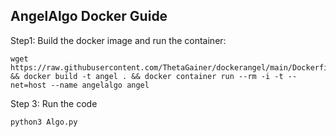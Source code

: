 ## AngelAlgo Docker Guide

Step1: Build the docker image and run the container:
```
wget https://raw.githubusercontent.com/ThetaGainer/dockerangel/main/Dockerfile && docker build -t angel . && docker container run --rm -i -t --net=host --name angelalgo angel
```

Step 3: Run the code
```
python3 Algo.py
```
